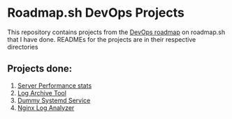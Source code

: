 # Roadmap.sh DevOps Projects

This repository contains projects from the [DevOps roadmap](https://roadmap.sh/devops/projects) on roadmap.sh that I have done. READMEs for the projects are in their respective directories

## Projects done:

1. [Server Performance stats](https://roadmap.sh/projects/server-stats)
2. [Log Archive Tool](https://roadmap.sh/projects/log-archive-tool)
3. [Dummy Systemd Service](https://roadmap.sh/projects/dummy-systemd-service)
4. [Nginx Log Analyzer](https://roadmap.sh/projects/nginx-log-analyser)

